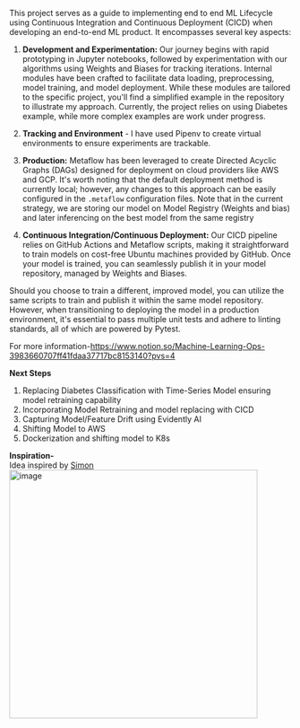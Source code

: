 This project serves as a guide to implementing end to end ML Lifecycle using Continuous Integration and Continuous Deployment (CICD)   when developing an end-to-end ML product. It encompasses several key aspects:

1. **Development and Experimentation:** Our journey begins with rapid prototyping in Jupyter notebooks, followed by experimentation with our algorithms using Weights and Biases for tracking iterations. Internal modules have been crafted to facilitate data loading, preprocessing, model training, and model deployment. While these modules are tailored to the specific project, you'll find a simplified example in the repository to illustrate my approach. Currently, the project relies on using Diabetes example, while more complex examples are work under progress.

2. **Tracking and Environment**  - I have used Pipenv to create virtual environments to ensure experiments are trackable. 
3. **Production:** Metaflow has been leveraged to create Directed Acyclic Graphs (DAGs) designed for deployment on cloud providers like AWS and GCP. It's worth noting that the default deployment method is currently local; however, any changes to this approach can be easily configured in the `.metaflow` configuration files. Note that in the current strategy, we are storing our model on Model Registry (Weights and bias) and later inferencing on the best model from the same registry

4. **Continuous Integration/Continuous Deployment:** Our CICD pipeline relies on GitHub Actions and Metaflow scripts, making it straightforward to train models on cost-free Ubuntu machines provided by GitHub. Once your model is trained, you can seamlessly publish it in your model repository, managed by Weights and Biases.

Should you choose to train a different, improved model, you can utilize the same scripts to train and publish it within the same model repository. However, when transitioning to deploying the model in a production environment, it's essential to pass multiple unit tests and adhere to linting standards, all of which are powered by Pytest.

For more information-https://www.notion.so/Machine-Learning-Ops-3983660707ff41fdaa37717bc8153140?pvs=4

**Next Steps**
1. Replacing Diabetes Classification with Time-Series Model ensuring model retraining capability
2. Incorporating Model Retraining and model replacing with CICD
3. Capturing Model/Feature Drift using Evidently AI
4. Shifting Model to AWS
5. Dockerization and shifting model to K8s

**Inspiration-**
<br>Idea inspired by <a href='https://github.com/simonprudhomme'> Simon </a>
<img width="443" alt="image" src="https://github.com/sakshamgulati/MLOps_Template/assets/16202917/c175e03e-c753-474f-b6a5-17b792b297e2">
